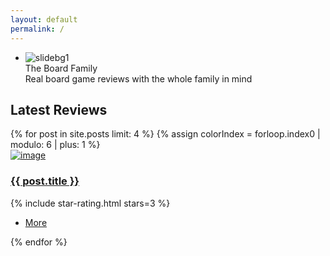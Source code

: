 ```yaml
---
layout: default
permalink: /
---
```

<!-- BANNER -->
<section class="bannercontainer bannercontainerV1">
  <div class="fullscreenbanner-container">
    <div class="fullscreenbanner">
      <ul>
        <li data-transition="fade" data-slotamount="5" data-masterspeed="1000" data-title="Slide 2">
          <img src="//via.placeholder.com/1920x720" alt="slidebg1" data-bgfit="cover" data-bgposition="center center" data-bgrepeat="no-repeat">
          <div class="slider-caption container">
            <div class="tp-caption rs-caption-1 sft start text-center"
              data-hoffset="0"
              data-x="center"
              data-y="200"
              data-speed="800"
              data-start="1000"
              data-easing="Back.easeInOut"
              data-endspeed="300">
              The Board Family
            </div>
            <div class="tp-caption rs-caption-2 sft text-center"
              data-hoffset="0"
              data-x="center"
              data-y="265"
              data-speed="1000"
              data-start="1500"
              data-easing="Power4.easeOut"
              data-endspeed="300"
              data-endeasing="Power1.easeIn"
              data-captionhidden="off">
              Real board game reviews with the whole family in mind
            </div>
          </div>
        </li>
      </ul>
    </div>
  </div>
</section>

<!-- CONTENT -->
<section class="whiteSection full-width clearfix coursesSection" id="ourCourses">
  <div class="container">
    <div class="sectionTitle text-center">
      <h2>
        <span class="shape shape-left bg-color-4"></span>
        <span>Latest Reviews</span>
        <span class="shape shape-right bg-color-4"></span>
      </h2>
    </div>
    <div class="row">
      {% for post in site.posts limit: 4 %}
      {% assign colorIndex = forloop.index0 | modulo: 6 | plus: 1 %}
      <div class="col-sm-3 col-xs-12 block">
        <div class="thumbnail thumbnailContent">
          <a href="{{post.url}}"><img src="//via.placeholder.com/270x230" alt="image" class="img-responsive"></a>
          <div class="caption border-color-{{colorIndex}}">
            <h3><a href="{{post.url}}" class="color-{{colorIndex}}">{{ post.title }}</a></h3>
            {% include star-rating.html stars=3 %}
            <ul class="list-inline btn-color-{{colorIndex}}">
              <li><a href="{{post.url}}" class="btn btn-link pl0"><i class="fa fa-angle-double-right" aria-hidden="true"></i> More</a></li>
            </ul>
          </div>
        </div>
      </div>
      {% endfor %}
    </div>
  </div>
</section>